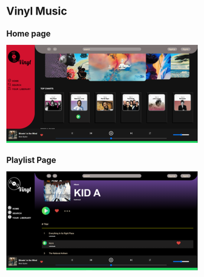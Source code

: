 # Vinyl Music

## Home page

![img](./assets/vinalimage/1.png)

## Playlist Page

![img](./assets/vinalimage/2.png)